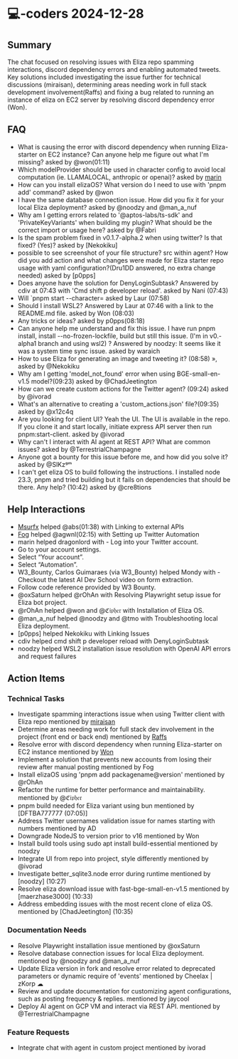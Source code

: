 # 💻-coders 2024-12-28

## Summary
The chat focused on resolving issues with Eliza repo spamming interactions, discord dependency errors and enabling automated tweets. Key solutions included investigating the issue further for technical discussions (miraisan), determining areas needing work in full stack development involvement(Raffs) and fixing a bug related to running an instance of eliza on EC2 server by resolving discord dependency error (Won).

## FAQ
- What is causing the error with discord dependency when running Eliza-starter on EC2 instance? Can anyone help me figure out what I'm missing? asked by @won(01:11)
- Which modelProvider should be used in character config to avoid local computation (ie. LLAMALOCAL, anthropic or openai)? asked by [marin](01:18)
- How can you install elizaOS? What version do I need to use with 'pnpm add' command? asked by @won
- I have the same database connection issue. How did you fix it for your local Eliza deployment? asked by @noodzy and @man_a_nuf
- Why am I getting errors related to '@aptos-labs/ts-sdk' and 'PrivateKeyVariants' when building my plugin? What should be the correct import or usage here? asked by @Fabri
- Is the spam problem fixed in v0.1.7-alpha.2 when using twitter? Is that fixed? (Yes)? asked by [Nekokiku]
- possible to see screenshot of your file structure? src within agent? How did you add action and what changes were made for Eliza starter repo usage with yaml configuration?(Dru1DD answered, no extra change needed) asked by [p0pps]
- Does anyone have the solution for DenyLoginSubtask?
Answered by cdiv at 07:43 with 'Cmd shift p developer reload'. asked by Nani (07:43)
- Will `pnpm start --character= asked by Laur (07:58)
- Should I install WSL2?
Answered by Laur at 07:46 with a link to the README.md file. asked by Won (08:03)
- Any tricks or ideas? asked by p0pps(08:18)
- Can anyone help me understand and fix this issue. I have run pnpm install, install --no-frozen-lockfile, build but still this issue. (I'm in v0.-alpha1 branch and using wsl2) ? Answered by noodzy: It seems like it was a system time sync issue. asked by waraich
- How to use Eliza for generating an image and tweeting it? (08:58) »,    asked by @Nekokiku
- Why am I getting 'model_not_found' error when using BGE-small-en-v1.5 model?(09:23) asked by @ChadJeetington
- How can we create custom actions for the Twitter agent? (09:24) asked by @ivorad
- What's an alternative to creating a 'custom_actions.json' file?(09:35) asked by @x12c4q
- Are you looking for client UI?
Yeah the UI.
The UI is available in the repo. If you clone it and start locally, initiate express API server then run pnpm:start-client. asked by @ivorad
- Why can't I interact with AI agent at REST API? What are common issues? asked by @TerrestrialChampagne
- Anyone got a bounty for this issue before me, and how did you solve it? asked by @SlKzᵍᵐ
- I can't get eliza OS to build following the instructions. I installed node 23.3, pnpm and tried building but it fails on dependencies that should be there. Any help? (10:42) asked by @cre8tions

## Help Interactions
- [Msurfx](01:36) helped @abs(01:38) with Linking to external APIs
- [Fog](02:13) helped @agwnl(02:15) with Setting up Twitter Automation
- marin helped dragonlord with - Log into your Twitter account.
- Go to your account settings. 
 - Select “Your account”.
 - Select “Automation”.
- W3_Bounty, Carlos Guimaraes (via W3_Bounty) helped Mondy with - Checkout the latest AI Dev School video on form extraction.
- Follow code reference provided by W3 Bounty.
- @oxSaturn helped @rOhAn with Resolving Playwright setup issue for Eliza bot project.
- @rOhAn helped @won and @ℭ𝔦𝔭𝔥𝔢𝔯 with Installation of Eliza OS.
- @man_a_nuf helped @noodzy and @tmo with Troubleshooting local Eliza deployment.
- [p0pps] helped Nekokiku with Linking Issues
- cdiv helped cmd shift p developer reload with DenyLoginSubtask
- noodzy helped WSL2 installation issue resolution with OpenAI API errors and request failures

## Action Items

### Technical Tasks
- Investigate spamming interactions issue when using Twitter client with Eliza repo mentioned by [miraisan](00:41)
- Determine areas needing work for full stack dev involvement in the project (front end or back end) mentioned by [Raffs](00:41)
- Resolve error with discord dependency when running Eliza-starter on EC2 instance mentioned by [Won](01:16)
- Implement a solution that prevents new accounts from losing their review after manual posting mentioned by Fog
- Install elizaOS using 'pnpm add packagename@version' mentioned by @rOhAn
- Refactor the runtime for better performance and maintainability. mentioned by @ℭ𝔦𝔭𝔥𝔢𝔯
- pnpm build needed for Eliza variant using bun mentioned by [DFTBA777777 (07:05)]
- Address Twitter usernames validation issue for names starting with numbers mentioned by AD
- Downgrade NodeJS to version prior to v16 mentioned by Won
- Install build tools using sudo apt install build-essential mentioned by noodzy
- Integrate UI from repo into project, style differently mentioned by @ivorad
- Investigate better_sqlite3.node error during runtime mentioned by [noodzy] (10:27)
- Resolve eliza download issue with fast-bge-small-en-v1.5 mentioned by [maerzhase3000] (10:33)
- Address embedding issues with the most recent clone of eliza OS. mentioned by [ChadJeetington] (10:35)

### Documentation Needs
- Resolve Playwright installation issue mentioned by @oxSaturn
- Resolve database connection issues for local Eliza deployment. mentioned by @noodzy and @man_a_nuf
- Update Eliza version in fork and resolve error related to deprecated parameters or dynamic require of 'events' mentioned by Cheelax | zKorp ☁
- Review and update documentation for customizing agent configurations, such as posting frequency & replies. mentioned by jaycool
- Deploy AI agent on GCP VM and interact via REST API. mentioned by @TerrestrialChampagne

### Feature Requests
- Integrate chat with agent in custom project mentioned by ivorad
